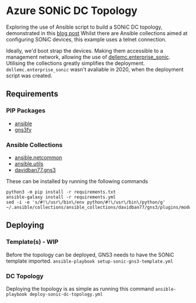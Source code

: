 # Azure SONiC DC Topology
Exploring the use of Ansible script to build a SONiC DC topology, demonstrated in this [blog post](https://plvision.eu/blog/sdn/sonic-network-os-configuration)
Whilst there are Ansible collections aimed at configuring SONiC devices, this example uses a telnet connection.

Ideally, we'd boot strap the devices. Making them accessible to a management network, allowing the use of [dellemc.enterprise_sonic](https://galaxy.ansible.com/dellemc/enterprise_sonic).
Utilising the collections greatly simplifies the deployment. `dellemc.enterprise_sonic` wasn't avaliable in 2020, when the deployment script was created.

## Requirements

### PIP Packages
  * [ansible](https://pypi.org/project/ansible/)
  * [gns3fy](https://pypi.org/project/gns3fy/)


### Ansible Collections
  * [ansible.netcommon](https://galaxy.ansible.com/ui/repo/published/ansible/netcommon/docs/)
  * [ansible.utils](https://galaxy.ansible.com/ui/repo/published/ansible/utils/docs/)
  * [davidban77.gns3](https://galaxy.ansible.com/ui/repo/published/davidban77/gns3/docs/)

These can be installed by running the following commands
```
python3 -m pip install -r requirements.txt
ansible-galaxy install -r requirements.yml
sed -i -e 's/#!\/usr\/bin\/env python/#!\/usr\/bin\/python/g' ~/.ansible/collections/ansible_collections/davidban77/gns3/plugins/modules/*.py

```

## Deploying
### Template(s) - WIP
Before the topology can be deployed, GNS3 needs to have the SONiC template imported.
`ansible-playbook setup-sonic-gns3-template.yml`

### DC Topology
Deploying the topology is as simple as running this command
`ansible-playbook deploy-sonic-dc-topology.yml`
